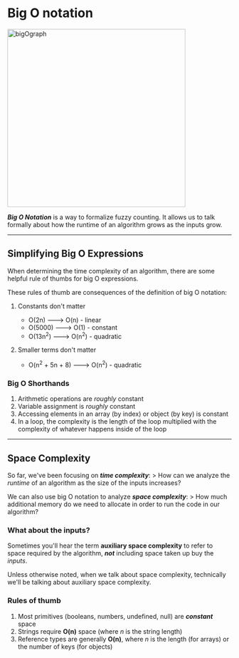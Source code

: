 # Big O notation

<img src="https://i.ibb.co/mCcfh49/Screenshot-2021-06-22-at-13-07-26.png" alt="bigOgraph" width="400"/>

**_Big O Notation_** is a way to formalize fuzzy counting. It allows us to talk formally about how the runtime of an algorithm grows as the inputs grow.

---

## Simplifying Big O Expressions

When determining the time complexity of an algorithm, there are some helpful rule of thumbs for big O expressions.

These rules of thumb are consequences of the definition of big O notation:

1. Constants don't matter

   - O(2n) ---> O(n) - linear
   - O(5000) ---> O(1) - constant
   - O(13n<sup>2</sup>) ---> O(n<sup>2</sup>) - quadratic

2. Smaller terms don't matter

   - O(n<sup>2</sup> + 5n + 8) ---> O(n<sup>2</sup>) - quadratic

### Big O Shorthands

1. Arithmetic operations are _roughly_ constant
2. Variable assignment is _roughly_ constant
3. Accessing elements in an array (by index) or object (by key) is constant
4. In a loop, the complexity is the length of the loop multiplied with the complexity of whatever happens inside of the loop

---

## Space Complexity

So far, we've been focusing on **_time complexity_**: > How can we analyze the _runtime_ of an algorithm as the size of the inputs increases?

We can also use big O notation to analyze **_space complexity_**: > How much additional memory do we need to allocate in order to run the code in our algorithm?

### What about the inputs?

Sometimes you'll hear the term **auxiliary space complexity** to refer to space required by the algorithm, **_not_** including space taken up buy the _inputs_.

Unless otherwise noted, when we talk about space complexity, technically we'll be talking about auxiliary space complexity.

### Rules of thumb

1. Most primitives (booleans, numbers, undefined, null) are **_constant_** space
2. Strings require **O(n)** space (where _n_ is the string length)
3. Reference types are generally **O(n)**, where _n_ is the length (for arrays) or the number of keys (for objects)
